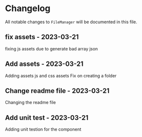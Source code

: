 # Changelog

All notable changes to `FileManager` will be documented in this file.

## fix assets - 2023-03-21

fixing js assets due to generate bad array json

## Add assets - 2023-03-21

Adding  assets js and css assets
Fix on creating a folder

## Change readme file - 2023-03-21

Changing the readme file

## Add unit test - 2023-03-21

Adding unit testion for the component
